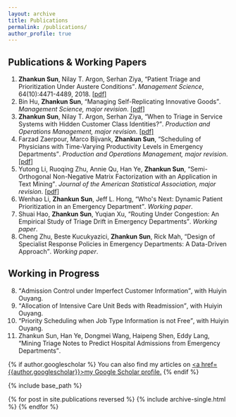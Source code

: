 ```yaml
---
layout: archive
title: Publications
permalink: /publications/
author_profile: true
---
```


## Publications & Working Papers

1. **Zhankun Sun**, Nilay T. Argon, Serhan Ziya, <q>Patient Triage and Prioritization Under Austere Conditions</q>. _Management Science_, 64(10):4471-4489, 2018. [\[pdf\]](http://zhanksun.github.io/files/Sun-Argon-Ziya_Final.pdf)
2. Bin Hu, **Zhankun Sun**, <q>Managing Self-Replicating Innovative Goods</q>. _Management Science, major revision_. [\[pdf\]](https://papers.ssrn.com/sol3/papers.cfm?abstract_id=3345311)
3. **Zhankun Sun**, Nilay T. Argon, Serhan Ziya, <q>When to Triage in Service Systems with Hidden Customer Class Identities?</q>. _Production and Operations Management, major revision_. [\[pdf\]](https://papers.ssrn.com/sol3/papers.cfm?abstract_id=3346173)
4. Farzad Zaerpour, Marco Bijvank, **Zhankun Sun**, <q>Scheduling of Physicians with Time-Varying Productivity Levels in Emergency Departments</q>. _Production and Operations Management, major revision_. [\[pdf\]](https://papers.ssrn.com/sol3/papers.cfm?abstract_id=3519625)
5. Yutong Li, Ruoqing Zhu, Annie Qu, Han Ye, **Zhankun Sun**, <q>Semi-Orthogonal Non-Negative Matrix Factorization with an Application in Text Mining</q>. _Journal of the American Statistical Association, major revision_. [\[pdf\]](https://www.researchgate.net/profile/Jack_Yutong_Li/publication/325008975_Semi-Orthogonal_Non-Negative_Matrix_Factorization_with_an_Application_in_Text_Mining/links/5d1274f7458515c11cf88761/Semi-Orthogonal-Non-Negative-Matrix-Factorization-with-an-Application-in-Text-Mining.pdf)
6. Wenhao Li, **Zhankun Sun**, Jeff L. Hong, <q>Who's Next: Dynamic Patient Prioritization in an Emergency Department</q>. <var>Working paper</var>.
7. Shuai Hao, **Zhankun Sun**, Yuqian Xu, <q>Routing Under Congestion: An Empirical Study of Triage Drift in Emergency Departments</q>. _Working paper_.
8. Cheng Zhu, Beste Kucukyazici, **Zhankun Sun**,  Rick Mah, <q>Design of Specialist Response Policies in Emergency Departments: A Data-Driven Approach</q>. _Working paper_.


## Working in Progress

8. <q>Admission Control under Imperfect Customer Information</q>, with Huiyin Ouyang.
9. <q>Allocation of Intensive Care Unit Beds with Readmission</q>, with Huiyin Ouyang.
10. <q>Priority Scheduling when Job Type Information is not Free</q>, with Huiyin Ouyang.
11. Zhankun Sun, Han Ye, Dongmei Wang, Haipeng Shen, Eddy Lang, <q>Mining Triage Notes to Predict Hospital Admissions from Emergency Departments</q>.

{% if author.googlescholar %}
  You can also find my articles on <u><a href=</q>{{author.googlescholar}}</q>>my Google Scholar profile</a>.</u>
{% endif %}

{% include base_path %}

{% for post in site.publications reversed %}
  {% include archive-single.html %}
{% endfor %}
